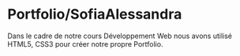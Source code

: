 # Portfolio/SofiaAlessandra
Dans le cadre de notre cours Développement Web nous avons utilisé HTML5, CSS3 pour créer notre propre Portfolio.
